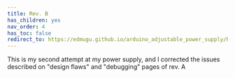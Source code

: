 ```yaml
---
title: Rev. B
has_children: yes
nav_order: 4
has_toc: false
redirect_to: https://edmugu.github.io/arduino_adjustable_power_supply/Rev.%20B/Jekyll_page/Updates.html
---
```



This is my second attempt at my power supply, and I corrected the issues described on "design flaws" and "debugging" pages of rev. A


